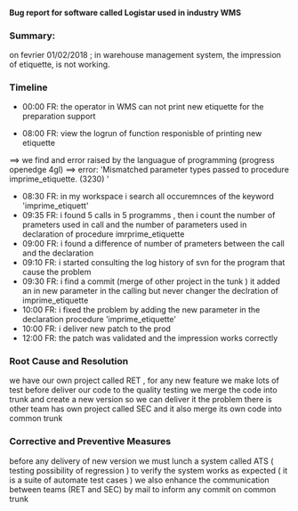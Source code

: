 #### Bug report for software called Logistar used in industry WMS

### Summary: 
on fevrier 01/02/2018 ; in  warehouse management system, the impression of etiquette, is not working.

### Timeline

- 00:00 FR: the operator in WMS can not print new etiquette for the preparation support 

- 08:00 FR: view the logrun of  function responisble of printing new  etiquette 

==> we find and error raised by the languague of programming (progress openedge 4gl)
==> error: 'Mismatched parameter types passed to procedure imprime_etiquette. (3230) '

- 08:30 FR: in my workspace i search all occuremnces of the keyword  'imprime_etiquett'
- 09:35 FR: i found 5 calls in 5 programms , then i count the number of prameters used in call
and the number of parameters used in declaration of procedure imrprime_etiquette
- 09:00 FR: i found a difference of number of prameters between the call and the declaration
- 09:10 FR: i started consulting the log history of svn for the program that cause the problem
- 09:30 FR: i find a commit (merge of other project in the tunk ) it added an in new parameter in the calling
but never changer the declration of imprime_etiquette 
- 10:00 FR: i fixed the problem by adding the new parameter in the declaration procedure 'imprime_etiquette'
- 10:00 FR: i deliver new patch to the prod 
- 12:00 FR: the patch was validated and the impression works correctly 

### Root Cause and Resolution
we have our own project called RET , for any new feature we make lots of test before deliver our code to the quality testing
we merge the code into trunk and create  a new version so we can deliver it 
the  problem there is other team has own project called SEC and it also merge its own code into common trunk 
### Corrective and Preventive Measures
before any delivery of  new version we must lunch a system called ATS ( testing possibility of regression ) 
to verify the system works as expected ( it is a  suite of automate test cases )
we also  enhance the communication between teams (RET and SEC) by mail to inform any commit on common trunk  


